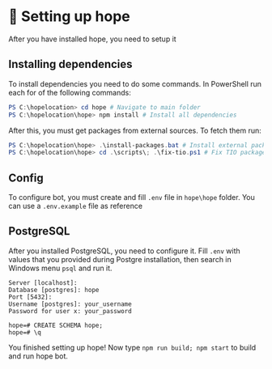# 📂 Setting up hope

After you have installed hope, you need to setup it

## Installing dependencies

To install dependencies you need to do some commands. In PowerShell run each for of the following commands:

```powershell
PS C:\hopelocation> cd hope # Navigate to main folder
PS C:\hopelocation\hope> npm install # Install all dependencies
```

After this, you must get packages from external sources. To fetch them run:

```powershell
PS C:\hopelocation\hope> .\install-packages.bat # Install external packages
PS C:\hopelocation\hope> cd .\scripts\; .\fix-tio.ps1 # Fix TIO package
```

## Config

To configure bot, you must create and fill `.env` file in `hope\hope` folder. You can use a `.env.example` file as reference

## PostgreSQL

After you installed PostgreSQL, you need to configure it. Fill `.env` with values that you provided during Postgre installation, then search in Windows menu `psql` and run it.

```psql
Server [localhost]:
Database [postgres]: hope
Port [5432]:
Username [postgres]: your_username
Password for user x: your_password

hope=# CREATE SCHEMA hope;
hope=# \q
```

You finished setting up hope! Now type `npm run build; npm start` to build and run hope bot.
